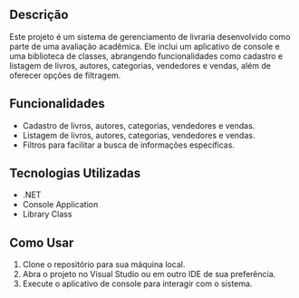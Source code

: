 ## Descrição
Este projeto é um sistema de gerenciamento de livraria desenvolvido como parte de uma avaliação acadêmica. Ele inclui um aplicativo de console e uma biblioteca de classes, abrangendo funcionalidades como cadastro e listagem de livros, autores, categorias, vendedores e vendas, além de oferecer opções de filtragem.

## Funcionalidades
- Cadastro de livros, autores, categorias, vendedores e vendas.
- Listagem de livros, autores, categorias, vendedores e vendas.
- Filtros para facilitar a busca de informações específicas.

## Tecnologias Utilizadas
- .NET
- Console Application
- Library Class

## Como Usar
1. Clone o repositório para sua máquina local.
2. Abra o projeto no Visual Studio ou em outro IDE de sua preferência.
3. Execute o aplicativo de console para interagir com o sistema.
